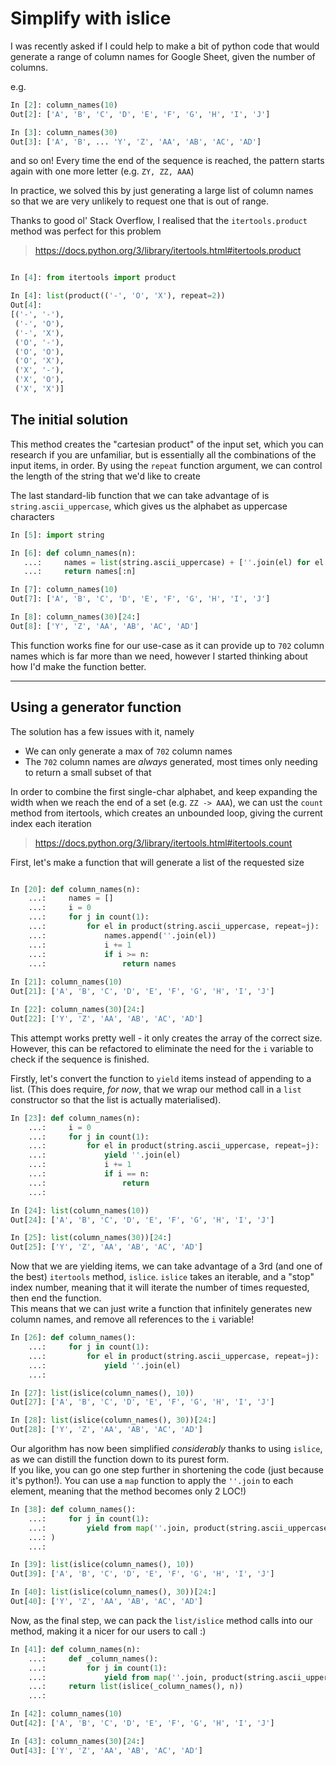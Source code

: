# Simplify with islice

I was recently asked if I could help to make a bit of python code that would generate a range of column names for Google Sheet, given the number of columns.

e.g.

```python
In [2]: column_names(10)
Out[2]: ['A', 'B', 'C', 'D', 'E', 'F', 'G', 'H', 'I', 'J']

In [3]: column_names(30)
Out[3]: ['A', 'B', ... 'Y', 'Z', 'AA', 'AB', 'AC', 'AD']
```

and so on! Every time the end of the sequence is reached, the pattern starts again with one more letter (e.g. `ZY, ZZ, AAA`)

In practice, we solved this by just generating a large list of column names so that we are very unlikely to request one that is out of range.

Thanks to good ol' Stack Overflow, I realised that the `itertools.product` method was perfect for this problem
> https://docs.python.org/3/library/itertools.html#itertools.product

```python

In [4]: from itertools import product

In [4]: list(product(('-', 'O', 'X'), repeat=2))
Out[4]:
[('-', '-'),
 ('-', 'O'),
 ('-', 'X'),
 ('O', '-'),
 ('O', 'O'),
 ('O', 'X'),
 ('X', '-'),
 ('X', 'O'),
 ('X', 'X')]
```

## The initial solution

This method creates the "cartesian product" of the input set, which you can research if you are unfamiliar, but is essentially all the combinations of the input items, in order.
By using the `repeat` function argument, we can control the length of the string that we'd like to create  

The last standard-lib function that we can take advantage of is `string.ascii_uppercase`, which gives us the alphabet as uppercase characters

```python
In [5]: import string

In [6]: def column_names(n):
   ...:     names = list(string.ascii_uppercase) + [''.join(el) for el in product(string.ascii_uppercase, repeat=2)]
   ...:     return names[:n]

In [7]: column_names(10)
Out[7]: ['A', 'B', 'C', 'D', 'E', 'F', 'G', 'H', 'I', 'J']

In [8]: column_names(30)[24:]
Out[8]: ['Y', 'Z', 'AA', 'AB', 'AC', 'AD']
```

This function works fine for our use-case as it can provide up to `702` column names which is far more than we need, however I started thinking about how I'd make the function better.

---

## Using a generator function

The solution has a few issues with it, namely
- We can only generate a max of `702` column names
- The `702` column names are _always_ generated, most times only needing to return a small subset of that

In order to combine the first single-char alphabet, and keep expanding the width when we reach the end of a set (e.g. `ZZ -> AAA`), we can ust the `count` method from itertools, which creates an unbounded loop, giving the current index each iteration
> https://docs.python.org/3/library/itertools.html#itertools.count

First, let's make a function that will generate a list of the requested size
```python

In [20]: def column_names(n):
    ...:     names = []
    ...:     i = 0
    ...:     for j in count(1):
    ...:         for el in product(string.ascii_uppercase, repeat=j):
    ...:             names.append(''.join(el))
    ...:             i += 1
    ...:             if i >= n:
    ...:                 return names
    
In [21]: column_names(10)
Out[21]: ['A', 'B', 'C', 'D', 'E', 'F', 'G', 'H', 'I', 'J']

In [22]: column_names(30)[24:]
Out[22]: ['Y', 'Z', 'AA', 'AB', 'AC', 'AD']
```

This attempt works pretty well - it only creates the array of the correct size. However, this can be refactored to eliminate the need for the `i` variable to check if the sequence is finished.

Firstly, let's convert the function to `yield` items instead of appending to a list. (This does require, _for now_, that we wrap our method call in a `list` constructor so that the list is actually materialised).

```python
In [23]: def column_names(n):
    ...:     i = 0
    ...:     for j in count(1):
    ...:         for el in product(string.ascii_uppercase, repeat=j):
    ...:             yield ''.join(el)
    ...:             i += 1
    ...:             if i == n:
    ...:                 return
    ...:

In [24]: list(column_names(10))
Out[24]: ['A', 'B', 'C', 'D', 'E', 'F', 'G', 'H', 'I', 'J']

In [25]: list(column_names(30))[24:]
Out[25]: ['Y', 'Z', 'AA', 'AB', 'AC', 'AD']
```

Now that we are yielding items, we can take advantage of a 3rd (and one of the best) `itertools` method, `islice`.
`islice` takes an iterable, and a "stop" index number, meaning that it will iterate the number of times requested, then end the function.   
This means that we can just write a function that infinitely generates new column names, and remove all references to the `i` variable!

```python
In [26]: def column_names():
    ...:     for j in count(1):
    ...:         for el in product(string.ascii_uppercase, repeat=j):
    ...:             yield ''.join(el)
    ...:

In [27]: list(islice(column_names(), 10))
Out[27]: ['A', 'B', 'C', 'D', 'E', 'F', 'G', 'H', 'I', 'J']

In [28]: list(islice(column_names(), 30))[24:]
Out[28]: ['Y', 'Z', 'AA', 'AB', 'AC', 'AD']
```
Our algorithm has now been simplified _considerably_ thanks to using `islice`, as we can distill the function down to its purest form.   
If you like, you can go one step further in shortening the code (just because it's python!). You can use a `map` function to apply the `''.join` to each element, meaning that the method becomes only 2 LOC!)

```python
In [38]: def column_names():
    ...:     for j in count(1):
    ...:         yield from map(''.join, product(string.ascii_uppercase, repeat=j)
    ...: )
    ...:

In [39]: list(islice(column_names(), 10))
Out[39]: ['A', 'B', 'C', 'D', 'E', 'F', 'G', 'H', 'I', 'J']

In [40]: list(islice(column_names(), 30))[24:]
Out[40]: ['Y', 'Z', 'AA', 'AB', 'AC', 'AD']
```

Now, as the final step, we can pack the `list/islice` method calls into our method, making it a nicer for our users to call :)

```python
In [41]: def column_names(n):
    ...:     def _column_names():
    ...:         for j in count(1):
    ...:             yield from map(''.join, product(string.ascii_uppercase, repeat=j)
    ...:     return list(islice(_column_names(), n))
    ...:

In [42]: column_names(10)
Out[42]: ['A', 'B', 'C', 'D', 'E', 'F', 'G', 'H', 'I', 'J']

In [43]: column_names(30)[24:]
Out[43]: ['Y', 'Z', 'AA', 'AB', 'AC', 'AD']
```